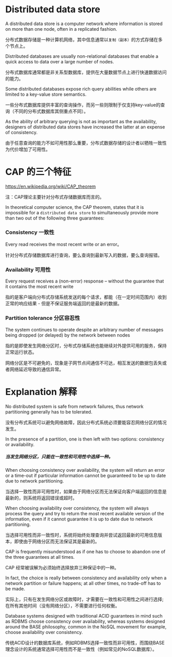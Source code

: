 
# Distributed data store

A distributed data store is a computer network where information is stored on more than one node, often in a replicated fashion.

分布式数据存储是一种计算机网络，其中信息通常以`复制（副本）`的方式存储在多个节点上。

Distributed databases are usually non-relational databases that enable a quick access to data over a large number of nodes. 

分布式数据库通常都是非关系型数据库，提供在大量数据节点上进行快速数据访问的能力。

Some distributed databases expose rich query abilities while others are limited to a key-value store semantics.

一些分布式数据库提供丰富的查询操作，而另一些则限制于仅支持key-value的查询（不同的分布式数据库其侧重点不同）。

As the ability of arbitrary querying is not as important as the availability, designers of distributed data stores have increased the latter at an expense of consistency.

由于任意查询的能力不如可用性那么重要，分布式数据存储的设计者以牺牲一致性为代价增加了可用性。


# CAP 的三个特征
https://en.wikipedia.org/wiki/CAP_theorem

注：CAP理论主要针对分布式存储数据库而言的。

In theoretical computer science, the CAP theorem, states that it is impossible for a `distributed data store` to simultaneously provide more than two out of the following three guarantees:

### Consistency 一致性
Every read receives the most recent write or an error。

针对分布式存储数据库进行查询，要么查询到最新写入的数据，要么查询报错。

### Availability 可用性
Every request receives a (non-error) response – without the guarantee that it contains the most recent write

指的是客户端向分布式存储系统发送的每个请求，都能（在一定时间范围内）收到正常的响应结果 - 但是不保证服务端返回的是最新的数据。

### Partition tolerance 分区容忍性
The system continues to operate despite an arbitrary number of messages being dropped (or delayed) by the network between nodes

指的是即使发生网络分区时，分布式存储系统也能继续对外提供可用的服务，保持正常运行状态。

网络分区是不可避免的，现象是子网节点间通信不可达，相互发送的数据包丢失或者网络延迟导致的通信异常。

# Explanation 解释
No distributed system is safe from network failures, thus network partitioning generally has to be tolerated. 

没有分布式系统可以避免网络故障，因此分布式系统必须要能容忍网络分区的情况发生。

In the presence of a partition, one is then left with two options: consistency or availability. 

##### 当发生网络分区，只能在一致性和可用性中选择一种。

When choosing consistency over availability, the system will return an error or a time-out if particular information cannot be guaranteed to be up to date due to network partitioning. 

当选择一致性而非可用性时，如果由于网络分区而无法保证向客户端返回的信息是最新的，则系统将返回错误或超时。

When choosing availability over consistency, the system will always process the query and try to return the most recent available version of the information, even if it cannot guarantee it is up to date due to network partitioning.

当选择可用性而非一致性时，系统将始终处理查询并尝试返回最新的可用信息版本，即使由于网络分区而无法保证其是最新的。


CAP is frequently misunderstood as if one has to choose to abandon one of the three guarantees at all times. 

CAP 经常被误解为必须始终选择放弃三种保证中的一种。

In fact, the choice is really between consistency and availability only when a network partition or failure happens; at all other times, no trade-off has to be made.

实际上，只有在发生网络分区或故障时，才需要在一致性和可用性之间进行选择; 在所有其他时间（没有网络分区），不需要进行任何权衡。

Database systems designed with traditional ACID guarantees in mind such as RDBMS choose consistency over availability, whereas systems designed around the BASE philosophy, common in the NoSQL movement for example, choose availability over consistency.

传统ACID设计的数据库系统，例如RDBMS选择一致性而非可用性，而围绕BASE理念设计的系统通常选择可用性而不是一致性（例如常见的NoSQL数据库）。

